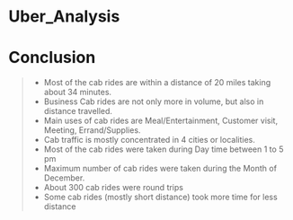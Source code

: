 # Uber_Analysis
# Conclusion

> - Most of the cab rides are within a distance of 20 miles taking about 34 minutes.
> - Business Cab rides are not only more in volume, but also in distance travelled.
> - Main uses of cab rides are Meal/Entertainment, Customer visit, Meeting, Errand/Supplies.
> - Cab traffic is mostly concentrated in 4 cities or localities.
> - Most of the cab rides were taken during Day time between 1 to 5 pm
> - Maximum number of cab rides were taken during the Month of December.
> - About 300 cab rides were round trips
> - Some cab rides (mostly short distance) took more time for less distance
